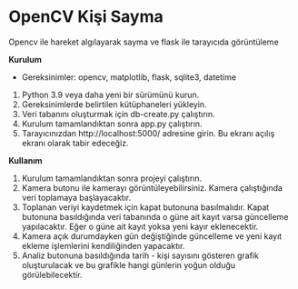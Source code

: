 # OpenCV Kişi Sayma
Opencv ile hareket algılayarak sayma ve flask ile tarayıcıda görüntüleme

**Kurulum**
- Gereksinimler: opencv, matplotlib, flask, sqlite3, datetime

1. Python 3.9 veya daha yeni bir sürümünü kurun.
2. Gereksinimlerde belirtilen kütüphaneleri yükleyin.
3. Veri tabanını oluşturmak için db-create.py çalıştırın.
4. Kurulum tamamlandıktan sonra app.py çalıştırın.
5. Tarayıcınızdan http://localhost:5000/ adresine girin. Bu ekranı açılış ekranı olarak tabir edeceğiz.

**Kullanım**
1. Kurulum tamamlandıktan sonra projeyi çalıştırın.
2. Kamera butonu ile kamerayı görüntüleyebilirsiniz. Kamera çalıştığında veri toplamaya başlayacaktır.
3. Toplanan veriyi kaydetmek için kapat butonuna basılmalıdır. Kapat butonuna basıldığında veri tabanında
   o güne ait kayıt varsa güncelleme yapılacaktır. Eğer o güne ait kayıt yoksa yeni kayır eklenecektir.
4. Kamera açık durumdayken gün değiştiğinde güncelleme ve yeni kayıt ekleme işlemlerini kendiliğinden yapacaktır.
5. Analiz butonuna basıldığında tarih - kişi sayısını gösteren grafik oluşturulacak ve bu grafikle hangi günlerin yoğun olduğu görülebilecektir.
